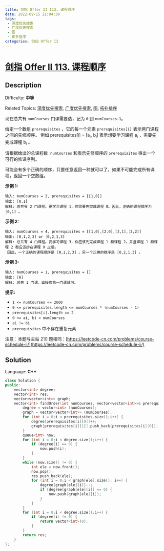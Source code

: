 ```yaml
---
title: 剑指 Offer II 113. 课程顺序
date: 2022-09-15 21:04:30
tags:
 - 深度优先搜索
 - 广度优先搜索
 - 图
 - 拓扑排序
categories: 剑指 Offer II
---
```


# [剑指 Offer II 113\. 课程顺序](https://leetcode.cn/problems/QA2IGt/)

## Description

Difficulty: **中等**  

Related Topics: [深度优先搜索](https://leetcode.cn/tag/depth-first-search/), [广度优先搜索](https://leetcode.cn/tag/breadth-first-search/), [图](https://leetcode.cn/tag/graph/), [拓扑排序](https://leetcode.cn/tag/topological-sort/)


现在总共有 `numCourses` 门课需要选，记为 `0` 到 `numCourses-1`。

给定一个数组 `prerequisites` ，它的每一个元素 `prerequisites[i]` 表示两门课程之间的先修顺序。 例如 prerequisites[i] = [a<sub>i</sub>, b<sub>i</sub>] 表示想要学习课程 a<sub>i</sub> ，需要先完成课程 b<sub>i</sub> 。

请根据给出的总课程数  `numCourses` 和表示先修顺序的 `prerequisites` 得出一个可行的修课序列。

可能会有多个正确的顺序，只要任意返回一种就可以了。如果不可能完成所有课程，返回一个空数组。

**示例 1:**

```
输入: numCourses = 2, prerequisites = [[1,0]] 
输出: [0,1]
解释: 总共有 2 门课程。要学习课程 1，你需要先完成课程 0。因此，正确的课程顺序为 [0,1] 。
```

**示例 2:**

```
输入: numCourses = 4, prerequisites = [[1,0],[2,0],[3,1],[3,2]]
输出: [0,1,2,3] or [0,2,1,3]
解释: 总共有 4 门课程。要学习课程 3，你应该先完成课程 1 和课程 2。并且课程 1 和课程 2 都应该排在课程 0 之后。
 因此，一个正确的课程顺序是 [0,1,2,3] 。另一个正确的排序是 [0,2,1,3] 。
```

**示例 3:**

```
输入: numCourses = 1, prerequisites = [] 
输出: [0]
解释: 总共 1 门课，直接修第一门课就可。
```

**提示:**

*   `1 <= numCourses <= 2000`
*   `0 <= prerequisites.length <= numCourses * (numCourses - 1)`
*   `prerequisites[i].length == 2`
*   `0 <= ai, bi < numCourses`
*   `ai != bi`
*   `prerequisites` 中不存在重复元素

注意：本题与主站 210 题相同：[https://leetcode-cn.com/problems/course-schedule-ii/](https://leetcode-cn.com/problems/course-schedule-ii/)


## Solution

Language: **C++**

```c++
class Solution {
public:
    vector<int> degree;
    vector<int> res;
    vector<vector<int>> graph;
    vector<int> findOrder(int numCourses, vector<vector<int>>& prerequisites) {
        degree = vector<int> (numCourses);
        graph = vector<vector<int>> (numCourses);
        for (int i = 0;i < prerequisites.size();i++) {
            degree[prerequisites[i][0]]++;
            graph[prerequisites[i][1]].push_back(prerequisites[i][0]);
        }
        queue<int> now;
        for (int i = 0;i < degree.size();i++) {
            if (degree[i] == 0) {
                now.push(i);
            }
        }
        while (now.size() != 0) {
            int ele = now.front();
            now.pop();
            res.push_back(ele);
            for (int i = 0;i < graph[ele].size(); i++) {
                degree[graph[ele][i]]--;
                if (degree[graph[ele][i]] == 0) {
                    now.push(graph[ele][i]);
                }
            }
        }
        for (int i = 0;i < degree.size();i++) {
            if (degree[i] != 0) {
                return vector<int>(0);
            }
        }
        return res;
    }
};
```